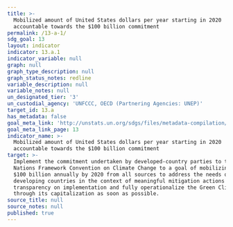 ```yaml
---
title: >-
  Mobilized amount of United States dollars per year starting in 2020
  accountable towards the $100 billion commitment
permalink: /13-a-1/
sdg_goal: 13
layout: indicator
indicator: 13.a.1
indicator_variable: null
graph: null
graph_type_description: null
graph_status_notes: redline
variable_description: null
variable_notes: null
un_designated_tier: '3'
un_custodial_agency: 'UNFCCC, OECD (Partnering Agencies: UNEP)'
target_id: 13.a
has_metadata: false
goal_meta_link: 'http://unstats.un.org/sdgs/files/metadata-compilation/Metadata-Goal-13.pdf'
goal_meta_link_page: 13
indicator_name: >-
  Mobilized amount of United States dollars per year starting in 2020
  accountable towards the $100 billion commitment
target: >-
  Implement the commitment undertaken by developed-country parties to the United
  Nations Framework Convention on Climate Change to a goal of mobilizing jointly
  $100 billion annually by 2020 from all sources to address the needs of
  developing countries in the context of meaningful mitigation actions and
  transparency on implementation and fully operationalize the Green Climate Fund
  through its capitalization as soon as possible.
source_title: null
source_notes: null
published: true
---
```

